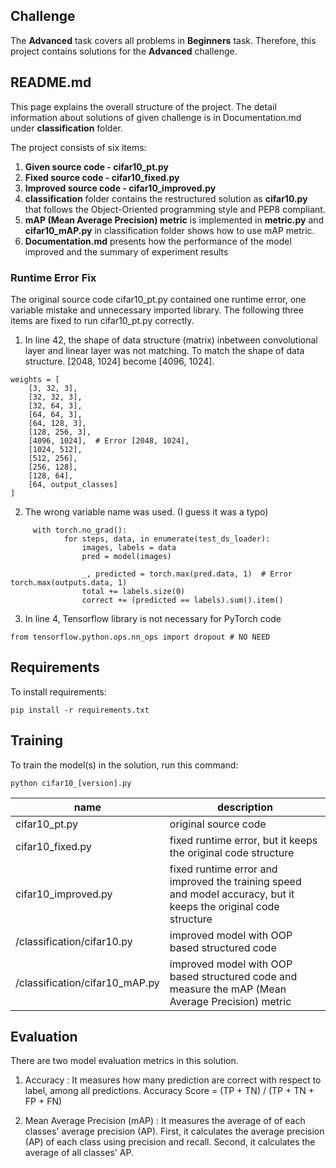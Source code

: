 ## Challenge 
The **Advanced** task covers all problems in **Beginners** task. Therefore, this project contains solutions for the **Advanced** challenge. 


## README.md 
This page explains the overall structure of the project. The detail information about solutions of given challenge is in Documentation.md under **classification** folder. 

The project consists of six items:

1. **Given source code - cifar10_pt.py**
2. **Fixed source code - cifar10_fixed.py** 
3. **Improved source code - cifar10_improved.py**
4. **classification** folder contains the restructured solution as **cifar10.py** that follows the Object-Oriented programming style and PEP8 compliant.
5. **mAP (Mean Average Precision) metric** is implemented in **metric.py** and **cifar10_mAP.py** in classification folder shows how to use mAP metric.
6. **Documentation.md** presents how the performance of the model improved and the summary of experiment results


### Runtime Error Fix
The original source code cifar10_pt.py contained one runtime error, one variable mistake and unnecessary imported library. 
The following three items are fixed to run cifar10_pt.py correctly.

1. In line 42, the shape of data structure (matrix) inbetween convolutional layer and linear layer was not matching. 
To match the shape of data structure. [2048, 1024] become [4096, 1024].  


```
weights = [
    [3, 32, 3],
    [32, 32, 3],
    [32, 64, 3],
    [64, 64, 3],
    [64, 128, 3],
    [128, 256, 3],
    [4096, 1024],  # Error [2048, 1024],
    [1024, 512],
    [512, 256],
    [256, 128],
    [128, 64],
    [64, output_classes]
]
```

2. The wrong variable name was used. (I guess it was a typo)
```
     with torch.no_grad():
            for steps, data, in enumerate(test_ds_loader):
                images, labels = data
                pred = model(images)

                _, predicted = torch.max(pred.data, 1)  # Error torch.max(outputs.data, 1)
                total += labels.size(0)
                correct += (predicted == labels).sum().item()
```

3. In line 4, Tensorflow library is not necessary for PyTorch code
```
from tensorflow.python.ops.nn_ops import dropout # NO NEED
```

## Requirements 
To install requirements:

```setup
pip install -r requirements.txt
```

## Training

To train the model(s) in the solution, run this command:

```train
python cifar10_[version].py
```

|    name      | description   |
|--------------|---------------|
| cifar10_pt.py| original source code |
| cifar10_fixed.py | fixed runtime error, but it keeps the original code structure |
| cifar10_improved.py| fixed runtime error and improved the training speed and model accuracy, but it keeps the original code structure |
| /classification/cifar10.py | improved model with OOP based structured code |
| /classification/cifar10_mAP.py   | improved model with OOP based structured code and measure the mAP (Mean Average Precision) metric |

## Evaluation
There are two model evaluation metrics in this solution.
1. Accuracy : It measures how many prediction are correct with respect to label, among all predictions. 
Accuracy Score = (TP + TN) / (TP + TN + FP + FN)

3. Mean Average Precision (mAP) : It measures the average of of each classes' average precision (AP). First, it calculates the average precision (AP) of each class using precision and recall. Second, it calculates the average of all classes' AP.   

